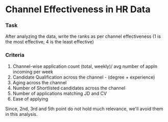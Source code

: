# Channel Effectiveness in HR Data


### Task

After analyzing the data, write the ranks as per channel effectiveness (1 is the most effective, 4 is the least effective)

### Criteria

1. Channel-wise application count (total, weekly)/ avg number of appln incoming per week
2. Candidate Qualification across the channel -  (degree + experience)
3. Aging across the channel
4. Number of Shortlisted candidates across the channel
5. Number of applications matching JD and CV
6. Ease of applying

Since, 2nd, 3rd and 5th point do not hold much relevance, we'll avoid them in this analysis.
